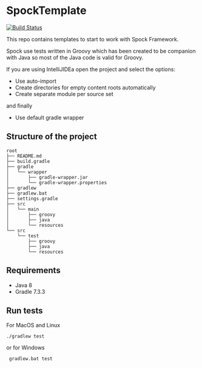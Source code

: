 # SpockTemplate
[![Build Status](https://travis-ci.com/Joxebus/SpockTemplate.svg?branch=example3-solution)](https://travis-ci.com/Joxebus/SpockTemplate)

This repo contains templates to start to work with Spock Framework.

Spock use tests written in Groovy which has been created to be companion with Java so most of the Java code is valid for Groovy.

If you are using IntelliJIDEa open the project and select the options:

- Use auto-import
- Create directories for empty content roots automatically
- Create separate module per source set

and finally

- Use default gradle wrapper

## Structure of the project

```
root
├── README.md
├── build.gradle
├── gradle
│   └── wrapper
│       ├── gradle-wrapper.jar
│       └── gradle-wrapper.properties
├── gradlew
├── gradlew.bat
├── settings.gradle
├── src
│   └── main
│       ├── groovy
│       ├── java
│       └── resources
└── src
    └── test
        ├── groovy
        ├── java
        └── resources
```

## Requirements

- Java 8
- Gradle 7.3.3

## Run tests

For MacOS and Linux

`` ./gradlew test ``  

or for Windows

`` gradlew.bat test``
